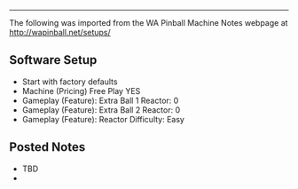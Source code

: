 ***
The following was imported from the WA Pinball Machine Notes webpage at http://wapinball.net/setups/
## Software Setup
-   Start with factory defaults
-   Machine (Pricing) Free Play YES
-   Gameplay (Feature): Extra Ball 1 Reactor: 0
-   Gameplay (Feature): Extra Ball 2 Reactor: 0
-   Gameplay (Feature): Reactor Difficulty: Easy
## Posted Notes
-   TBD
-   